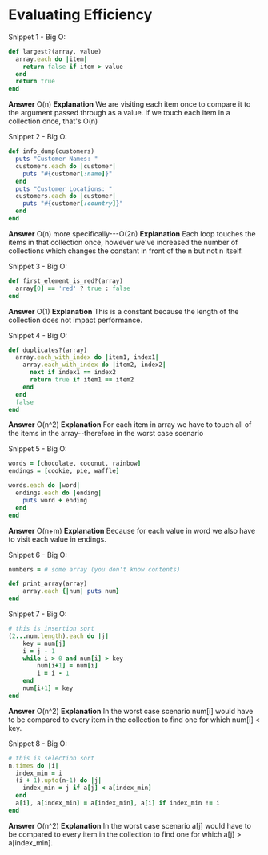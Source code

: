 # Evaluating Efficiency



Snippet 1 - Big O:
```ruby
def largest?(array, value)
  array.each do |item|
    return false if item > value
  end
  return true
end
```

**Answer** O(n)
**Explanation** We are visiting each item once to compare it to the argument passed through as a value.  If we touch each item in a collection once, that's O(n)

Snippet 2 - Big O:
```ruby
def info_dump(customers)
  puts "Customer Names: "
  customers.each do |customer|
    puts "#{customer[:name]}"
  end
  puts "Customer Locations: "
  customers.each do |customer|
    puts "#{customer[:country]}"
  end
end
```

**Answer** O(n) more specifically---O(2n)
**Explanation** Each loop touches the items in that collection once, however we've increased the number of collections which changes the constant in front of the n but not n itself.

Snippet 3 - Big O:
```ruby
def first_element_is_red?(array)
  array[0] == 'red' ? true : false
end
```

**Answer** O(1)
**Explanation** This is a constant because the length of the collection does not impact performance.

Snippet 4 - Big O:
```ruby
def duplicates?(array)
  array.each_with_index do |item1, index1|
    array.each_with_index do |item2, index2|
      next if index1 == index2
      return true if item1 == item2
    end
  end
  false
end
```

**Answer** O(n^2)
**Explanation** For each item in array we have to touch all of the items in the array--therefore in the worst case scenario

Snippet 5 - Big O:
```ruby
words = [chocolate, coconut, rainbow]
endings = [cookie, pie, waffle]

words.each do |word|
  endings.each do |ending|
    puts word + ending
  end
end
```

**Answer** O(n+m)
**Explanation** Because for each value in word we also have to visit each value in endings.

Snippet 6 - Big O:
```ruby
numbers = # some array (you don't know contents)

def print_array(array)
    array.each {|num| puts num}
end
```

Snippet 7 - Big O:
```ruby
# this is insertion sort
(2...num.length).each do |j|
    key = num[j]
    i = j - 1
    while i > 0 and num[i] > key
        num[i+1] = num[i]
        i = i - 1
    end
    num[i+1] = key
end
```

**Answer** O(n^2)
**Explanation** In the worst case scenario num[i] would have to be compared to every item in the collection to find one for which num[i] < key.

Snippet 8 - Big O:
```ruby
# this is selection sort
n.times do |i|
  index_min = i
  (i + 1).upto(n-1) do |j|
    index_min = j if a[j] < a[index_min]
  end
  a[i], a[index_min] = a[index_min], a[i] if index_min != i
end
```
**Answer** O(n^2)
**Explanation** In the worst case scenario a[j] would have to be compared to every item in the collection to find one for which a[j] > a[index_min].
